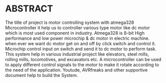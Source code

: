 # ABSTRACT

The title of project is motor controlling system with atmega328 Microcontroller it help us to controller various type motor like dc motor which is most used component in industry. Atmega328 is 8-bit High performance and low power microchip & dc motor in electric machine. when ever we want dc motor get on and off by click switch and control it. Microchip control input on switch and send it to dc motor to perform task. This system help in various industrial project like elevators, steel mills, rolling mills, locomotives, and excavators etc. A microcontroller can be used to apply different control signals to the motor to make it rotate according to the need of the application. Youtude, AVRfreaks and other supportive document help to build the System. 